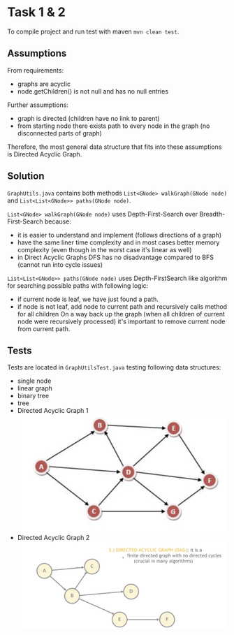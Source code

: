 # Task 1 & 2

To compile project and run test with maven `mvn clean test`.

## Assumptions
From requirements:
- graphs are acyclic
- node.getChildren() is not null and has no null entries

Further assumptions:
- graph is directed (children have no link to parent)
- from starting node there exists path to every node in the graph (no disconnected parts of graph)

Therefore, the most general data structure that fits into these assumptions is Directed Acyclic Graph.

## Solution
`GraphUtils.java` contains both methods `List<GNode> walkGraph(GNode node)` and `List<List<GNode>> paths(GNode node)`.

`List<GNode> walkGraph(GNode node)` uses Depth-First-Search over Breadth-First-Search because:
- it is easier to understand and implement (follows directions of a graph)
- have the same liner time complexity and in most cases better memory complexity (even though in the worst case it's linear as well)
- in Direct Acyclic Graphs DFS has no disadvantage compared to BFS (cannot run into cycle issues)

`List<List<GNode>> paths(GNode node)` uses Depth-FirstSearch like algorithm for searching possible paths with following logic:
- if current node is leaf, we have just found a path.
- if node is not leaf, add node to current path and recursively calls method for all children
On a way back up the graph (when all children of current node were recursively processed) it's important to remove current node from current path.

## Tests
Tests are located in `GraphUtilsTest.java` testing following data structures:
- single node
- linear graph
- binary tree
- tree
- Directed Acyclic Graph 1
  ![My Image](./docs/dag1.png)
- Directed Acyclic Graph 2
  ![My Image](./docs/dag2.png)